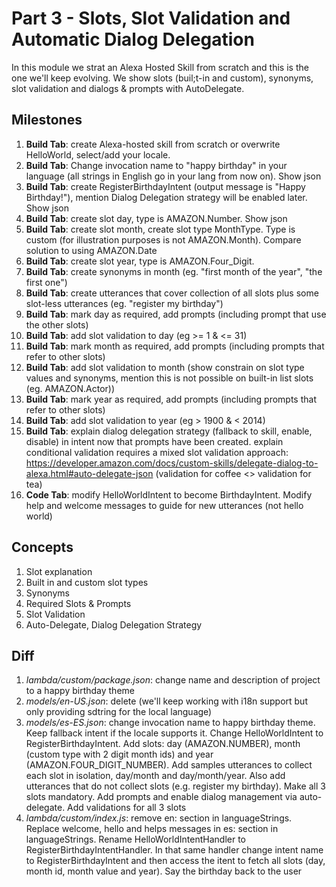 # Part 3 - Slots, Slot Validation and Automatic Dialog Delegation

In this module we strat an Alexa Hosted Skill from scratch and this is the one we'll keep evolving. We show slots (buil;t-in and custom), synonyms, slot validation and dialogs & prompts with AutoDelegate.

## Milestones

1. **Build Tab**: create Alexa-hosted skill from scratch or overwrite HelloWorld, select/add your locale. 
2. **Build Tab**: Change invocation name to "happy birthday" in your language (all strings in English go in your lang from now on). Show json
3. **Build Tab**: create RegisterBirthdayIntent (output message is "Happy Birthday!"), mention Dialog Delegation strategy will be enabled later. Show json
4. **Build Tab**: create slot day, type is AMAZON.Number. Show json
5. **Build Tab**: create slot month, create slot type MonthType. Type is custom (for illustration purposes is not AMAZON.Month). Compare solution to using AMAZON.Date
6. **Build Tab**: create slot year, type is AMAZON.Four_Digit.
7. **Build Tab**: create synonyms in month (eg. "first month of the year", "the first one")
8. **Build Tab**: create utterances that cover collection of all slots plus some slot-less utterances (eg. "register my birthday")
9. **Build Tab**: mark day as required, add prompts (including prompt that use the other slots)
10. **Build Tab**: add slot validation to day (eg >= 1 & <= 31)
11. **Build Tab**: mark month as required, add prompts (including prompts that refer to other slots)
12. **Build Tab**: add slot validation to month (show constrain on slot type values and synonyms, mention this is not possible on built-in list slots (eg. AMAZON.Actor))
13. **Build Tab**: mark year as required, add prompts (including prompts that refer to other slots)
14. **Build Tab**: add slot validation to year (eg > 1900 & < 2014)
15. **Build Tab**: explain dialog delegation strategy (fallback to skill, enable, disable) in intent now that prompts have been created. explain conditional validation requires a mixed slot validation approach: https://developer.amazon.com/docs/custom-skills/delegate-dialog-to-alexa.html#auto-delegate-json (validation for coffee <> validation for tea)
16. **Code Tab**: modify HelloWorldIntent to become BirthdayIntent. Modify help and welcome messages to guide for new utterances (not hello world)

## Concepts

1. Slot explanation
2. Built in and custom slot types
3. Synonyms
4. Required Slots & Prompts
5. Slot Validation
6. Auto-Delegate, Dialog Delegation Strategy

## Diff

1. *lambda/custom/package.json*: change name and description of project to a happy birthday theme
2. *models/en-US.json*: delete (we'll keep working with i18n support but only providing sdtring for the local language)
3. *models/es-ES.json*: change invocation name to happy birthday theme. Keep fallback intent if the locale supports it. Change HelloWorldIntent to RegisterBirthdayIntent. Add slots: day (AMAZON.NUMBER), month (custom type with 2 digit month ids) and year (AMAZON.FOUR_DIGIT_NUMBER). Add samples utterances to collect each slot in isolation, day/month and day/month/year. Also add utterances that do not collect slots (e.g. register my birthday). Make all 3 slots mandatory. Add prompts and enable dialog management via auto-delegate. Add validations for all 3 slots
4. *lambda/custom/index.js*: remove en: section in languageStrings. Replace welcome, hello and helps messages in es: section in languageStrings. Rename HelloWorldIntentHandler to RegisterBirthdayIntentHandler. In that same handler change intent name to RegisterBirthdayIntent and then access the itent to fetch all slots (day, month id, month value and year). Say the birthday back to the user